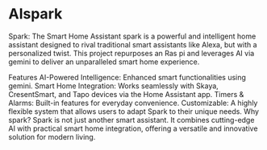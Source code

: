 # AIspark
Spark: The Smart Home Assistant spark is a powerful and intelligent home assistant designed to rival traditional smart assistants like Alexa, but with a personalized twist. This project repurposes an Ras pi and leverages AI via gemini to deliver an unparalleled smart home experience.

Features AI-Powered Intelligence: Enhanced smart functionalities using gemini. Smart Home Integration: Works seamlessly with Skaya, CresentSmart, and Tapo devices via the Home Assistant app. Timers & Alarms: Built-in features for everyday convenience. Customizable: A highly flexible system that allows users to adapt Spark to their unique needs. Why spark? Spark is not just another smart assistant. It combines cutting-edge AI with practical smart home integration, offering a versatile and innovative solution for modern living. 
